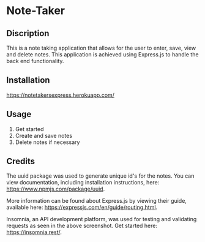 # Note-Taker

## Discription
This is a note taking application that allows for the user to enter, save, view and delete notes. This application is achieved using Express.js to handle the back end functionality.

## Installation
https://notetakersexpress.herokuapp.com/

## Usage
1. Get started
2. Create and save notes
3. Delete notes if necessary

## Credits
The uuid package was used to generate unique id's for the notes. You can view documentation, including installation instructions, here: https://www.npmjs.com/package/uuid.

More information can be found about Express.js by viewing their guide, available here: https://expressjs.com/en/guide/routing.html.

Insomnia, an API development platform, was used for testing and validating requests as seen in the above screenshot. Get started here: https://insomnia.rest/.